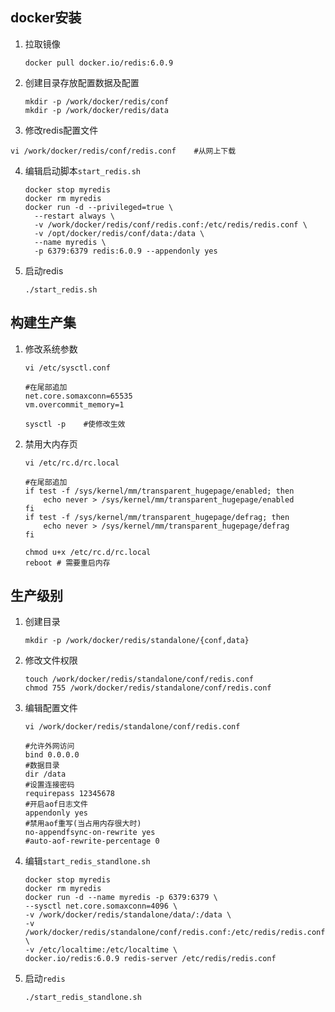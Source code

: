 ## docker安装

1. 拉取镜像

   ```shell
   docker pull docker.io/redis:6.0.9
   ```

2. 创建目录存放配置数据及配置

   ```shell
   mkdir -p /work/docker/redis/conf
   mkdir -p /work/docker/redis/data 
   ```

3.  修改redis配置文件

   ```shell
   vi /work/docker/redis/conf/redis.conf 	#从网上下载
   ```

4. 编辑启动脚本```start_redis.sh```

   ```shell
   docker stop myredis
   docker rm myredis
   docker run -d --privileged=true \
     --restart always \
     -v /work/docker/redis/conf/redis.conf:/etc/redis/redis.conf \
     -v /opt/docker/redis/conf/data:/data \
     --name myredis \
     -p 6379:6379 redis:6.0.9 --appendonly yes
   
   ```

5. 启动redis

   ```shell
   ./start_redis.sh
   ```

## 构建生产集

1. 修改系统参数 

   ```shell
   vi /etc/sysctl.conf
   
   #在尾部追加
   net.core.somaxconn=65535
   vm.overcommit_memory=1
   
   sysctl -p    #使修改生效
   ```

2. 禁用大内存页

   ```shell
   vi /etc/rc.d/rc.local
   
   #在尾部追加
   if test -f /sys/kernel/mm/transparent_hugepage/enabled; then
       echo never > /sys/kernel/mm/transparent_hugepage/enabled
   fi
   if test -f /sys/kernel/mm/transparent_hugepage/defrag; then
       echo never > /sys/kernel/mm/transparent_hugepage/defrag
   fi
   
   chmod u+x /etc/rc.d/rc.local  
   reboot # 需要重启内存
   ```
   
## 生产级别

1. 创建目录

   ```shell
   mkdir -p /work/docker/redis/standalone/{conf,data}
   ```

2. 修改文件权限

   ```shell
   touch /work/docker/redis/standalone/conf/redis.conf
   chmod 755 /work/docker/redis/standalone/conf/redis.conf
   ```

3. 编辑配置文件

   ```shell
   vi /work/docker/redis/standalone/conf/redis.conf
   
   #允许外网访问
   bind 0.0.0.0 
   #数据目录
   dir /data 
   #设置连接密码 
   requirepass 12345678
   #开启aof日志文件
   appendonly yes
   #禁用aof重写(当占用内存很大时)
   no-appendfsync-on-rewrite yes
   #auto-aof-rewrite-percentage 0
   ```

4. 编辑```start_redis_standlone.sh```

   ```shell
   docker stop myredis
   docker rm myredis
   docker run -d --name myredis -p 6379:6379 \
   --sysctl net.core.somaxconn=4096 \
   -v /work/docker/redis/standalone/data/:/data \
   -v /work/docker/redis/standalone/conf/redis.conf:/etc/redis/redis.conf \
   -v /etc/localtime:/etc/localtime \
   docker.io/redis:6.0.9 redis-server /etc/redis/redis.conf
   ```

5. 启动```redis```

   ```shell
   ./start_redis_standlone.sh
   ```

   